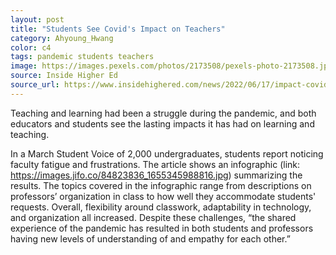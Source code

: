 ```yaml
---
layout: post
title: "Students See Covid's Impact on Teachers"
category: Ahyoung_Hwang
color: c4
tags: pandemic students teachers 
image: https://images.pexels.com/photos/2173508/pexels-photo-2173508.jpeg?auto=compress&cs=tinysrgb&w=1260&h=750&dpr=2
source: Inside Higher Ed
source_url: https://www.insidehighered.com/news/2022/06/17/impact-covid-college-professors-infographic?v2 
---
```


Teaching and learning had been a struggle during the pandemic, and both educators and students see the lasting impacts it has had on learning and teaching.
<!--more-->
In a March Student Voice of 2,000 undergraduates, students report noticing faculty fatigue and frustrations. The article shows an infographic (link: https://images.jifo.co/84823836_1655345988816.jpg) summarizing the results. The topics covered in the infographic range from descriptions on professors’ organization in class to how well they accommodate students' requests. Overall, flexibility around classwork, adaptability in technology, and organization all increased. Despite these challenges, “the shared experience of the pandemic has resulted in both students and professors having new levels of understanding of and empathy for each other.”
